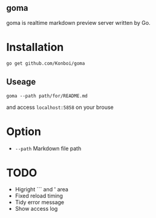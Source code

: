 ## goma

goma is realtime markdown preview server written by Go.

# Installation

`go get github.com/Konboi/goma`

## Useage

```
goma --path path/for/README.md
```

and access `localhost:5858` on your brouse

# Option

* `--path` Markdown file path

# TODO

* Higright ``` and ' area
* Fixed reload timing
* Tidy error message
* Show access log
